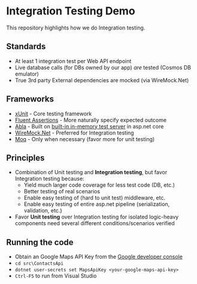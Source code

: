 # Integration Testing Demo

This repository highlights how we do Integration testing.

## Standards

* At least 1 integration test per Web API endpoint
* Live database calls (for DBs owned by our app) *are* tested (Cosmos DB emulator)
* True 3rd party External dependencies are mocked (via WireMock.Net)

## Frameworks

* [xUnit](https://xunit.net/) - Core testing framework
* [Fluent Assertions](https://fluentassertions.com/) - More naturally specify expected outcome
* [Abla](https://jasperfx.github.io/alba/) - Built on [built-in in-memory test server](https://docs.microsoft.com/en-us/aspnet/core/test/integration-tests?view=aspnetcore-6.0) in asp.net core
* [WireMock.Net](https://github.com/WireMock-Net/WireMock.Net) - Preferred for Integration testing
* [Moq](https://github.com/Moq/moq) - Only when necessary (favor more for unit testing)

## Principles

* Combination of Unit testing and **Integration testing**, but favor Integration testing because:
  * Yield much larger code coverage for less test code (DB, etc.)
  * Better testing of real scenarios
  * Enable easy testing of (hard to unit test) middleware, etc.
  * Enable easy testing of entire asp.net pipeline (serialization, validation, etc.)
* Favor **Unit testing** over Integration testing for isolated logic-heavy components need several different conditions/scenarios verified

## Running the code

* Obtain an Google Maps API Key from the [Google developer console](https://console.cloud.google.com/apis/dashboard)
* `cd src\ContactsApi`
* `dotnet user-secrets set MapsApiKey <your-google-maps-api-key>`
* `Ctrl-F5` to run from Visual Studio
